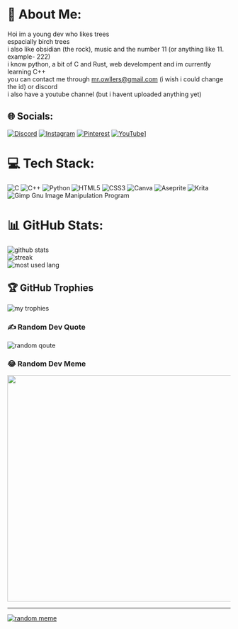 # 💫 About Me:
Hoi im a young dev who likes trees<br>espacially birch trees<br>i also like obsidian (the rock), music and the number 11 (or anything like 11. example- 222)<br>i know python, a bit of C and Rust, web develompent and im currently learning C++<br>you can contact me through mr.owllers@gmail.com (i wish i could change the id) or discord<br>i also have a youtube channel (but i havent uploaded anything yet)


## 🌐 Socials:
[![Discord](https://img.shields.io/badge/Discord-%237289DA.svg?logo=discord&logoColor=white)](htttps://discord.gg/KNa7xAZ2xH) [![Instagram](https://img.shields.io/badge/Instagram-%23E4405F.svg?logo=Instagram&logoColor=white)](https://instagram.com/owlly.c) [![Pinterest](https://img.shields.io/badge/Pinterest-%23E60023.svg?logo=Pinterest&logoColor=white)](https://pinterest.com/am_Owlly) [![YouTube](https://img.shields.io/badge/YouTube-%23FF0000.svg?logo=YouTube&logoColor=white)](https://www.youtube.com/channel/UCxwmzTRETfLimI012CJoGnA)]

# 💻 Tech Stack:
![C](https://img.shields.io/badge/c-%2300599C.svg?style=for-the-badge&logo=c&logoColor=white) ![C++](https://img.shields.io/badge/c++-%2300599C.svg?style=for-the-badge&logo=c%2B%2B&logoColor=white) ![Python](https://img.shields.io/badge/python-3670A0?style=for-the-badge&logo=python&logoColor=ffdd54) ![HTML5](https://img.shields.io/badge/html5-%23E34F26.svg?style=for-the-badge&logo=html5&logoColor=white) ![CSS3](https://img.shields.io/badge/css3-%231572B6.svg?style=for-the-badge&logo=css3&logoColor=white) ![Canva](https://img.shields.io/badge/Canva-%2300C4CC.svg?style=for-the-badge&logo=Canva&logoColor=white) ![Aseprite](https://img.shields.io/badge/Aseprite-FFFFFF?style=for-the-badge&logo=Aseprite&logoColor=#7D929E) ![Krita](https://img.shields.io/badge/Krita-203759?style=for-the-badge&logo=krita&logoColor=EEF37B) ![Gimp Gnu Image Manipulation Program](https://img.shields.io/badge/Gimp-657D8B?style=for-the-badge&logo=gimp&logoColor=FFFFFF)
# 📊 GitHub Stats:
![github stats](https://github-readme-stats.vercel.app/api?username=Mr-Owllers&theme=nord&hide_border=false&include_all_commits=true&count_private=false)<br/>
![streak](https://github-readme-streak-stats.herokuapp.com/?user=Mr-Owllers&theme=nord&hide_border=false)<br/>
![most used lang](https://github-readme-stats.vercel.app/api/top-langs/?username=Mr-Owllers&theme=nord&hide_border=false&include_all_commits=true&count_private=false&layout=compact)

## 🏆 GitHub Trophies
![my trophies](https://github-profile-trophy.vercel.app/?username=Mr-Owllers&theme=nord&no-frame=false&no-bg=false&margin-w=4)

### ✍️ Random Dev Quote
![random qoute](https://quotes-github-readme.vercel.app/api?type=vetical&theme=tokyonight)

### 😂 Random Dev Meme
<img src="https://random-memer.herokuapp.com/" width="512px"/>

---
[![random meme](https://visitcount.itsvg.in/api?id=Mr-Owllers&icon=0&color=8)](https://visitcount.itsvg.in)


<!---
Mr-Owllers/Mr-Owllers is a ✨ special ✨ repository because its `README.md` (this file) appears on your GitHub profile.
You can click the Preview link to take a look at your changes.
--->
